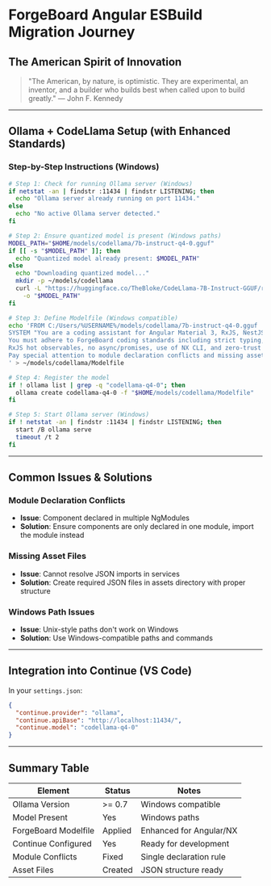 # ForgeBoard Angular ESBuild Migration Journey

## The American Spirit of Innovation

> "The American, by nature, is optimistic. They are experimental, an inventor, and a builder who builds best when called upon to build greatly." — John F. Kennedy

---

## Ollama + CodeLlama Setup (with Enhanced Standards)

### Step-by-Step Instructions (Windows)

```bash
# Step 1: Check for running Ollama server (Windows)
if netstat -an | findstr :11434 | findstr LISTENING; then
  echo "Ollama server already running on port 11434."
else
  echo "No active Ollama server detected."
fi

# Step 2: Ensure quantized model is present (Windows paths)
MODEL_PATH="$HOME/models/codellama/7b-instruct-q4-0.gguf"
if [[ -s "$MODEL_PATH" ]]; then
  echo "Quantized model already present: $MODEL_PATH"
else
  echo "Downloading quantized model..."
  mkdir -p ~/models/codellama
  curl -L "https://huggingface.co/TheBloke/CodeLlama-7B-Instruct-GGUF/resolve/main/codellama-7b-instruct.Q4_0.gguf" \
    -o "$MODEL_PATH"
fi

# Step 3: Define Modelfile (Windows compatible)
echo 'FROM C:/Users/%USERNAME%/models/codellama/7b-instruct-q4-0.gguf
SYSTEM "You are a coding assistant for Angular Material 3, RxJS, NestJS, and Go.
You must adhere to ForgeBoard coding standards including strict typing, shared DTOs,
RxJS hot observables, no async/promises, use of NX CLI, and zero-trust FedRAMP practices.
Pay special attention to module declaration conflicts and missing asset files." 
' > ~/models/codellama/Modelfile

# Step 4: Register the model
if ! ollama list | grep -q "codellama-q4-0"; then
  ollama create codellama-q4-0 -f "$HOME/models/codellama/Modelfile"
fi

# Step 5: Start Ollama server (Windows)
if ! netstat -an | findstr :11434 | findstr LISTENING; then
  start /B ollama serve
  timeout /t 2
fi
```

---

## Common Issues & Solutions

### Module Declaration Conflicts
- **Issue**: Component declared in multiple NgModules
- **Solution**: Ensure components are only declared in one module, import the module instead

### Missing Asset Files
- **Issue**: Cannot resolve JSON imports in services
- **Solution**: Create required JSON files in assets directory with proper structure

### Windows Path Issues
- **Issue**: Unix-style paths don't work on Windows
- **Solution**: Use Windows-compatible paths and commands

---

## Integration into Continue (VS Code)

In your `settings.json`:

```json
{
  "continue.provider": "ollama",
  "continue.apiBase": "http://localhost:11434/",
  "continue.model": "codellama-q4-0"
}
```

---

## Summary Table

| Element              | Status  | Notes |
|----------------------|---------|-------|
| Ollama Version       | >= 0.7  | Windows compatible |
| Model Present        | Yes     | Windows paths |
| ForgeBoard Modelfile | Applied | Enhanced for Angular/NX |
| Continue Configured  | Yes     | Ready for development |
| Module Conflicts     | Fixed   | Single declaration rule |
| Asset Files          | Created | JSON structure ready |